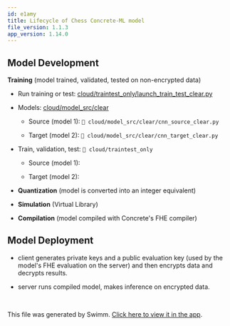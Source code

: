 ```yaml
---
id: e1amy
title: Lifecycle of Chess Concrete-ML model
file_version: 1.1.3
app_version: 1.14.0
---
```


## Model Development

**Training** (model trained, validated, tested on non-encrypted data)

*   Run training or test: [cloud/traintest\_only/launch\_train\_test\_clear.py](https://cloud/traintest_only/launch_train_test_clear.py)
*   Models: [cloud/model\_src/clear](https://github.com/vrona/FHE.Chess/tree/quant_fhe/cloud/model_src/clear)

    *   Source (model 1): `📄 cloud/model_src/clear/cnn_source_clear.py`

    *   Target (model 2): `📄 cloud/model_src/clear/cnn_target_clear.py`

*   Train, validation, test: `📄 cloud/traintest_only`

    *   Source (model 1):

    *   Target (model 2):

*   **Quantization** (model is converted into an integer equivalent)

*   **Simulation** (Virtual Library)

*   **Compilation** (model compiled with Concrete's FHE compiler)

## Model Deployment

*   client generates private keys and a public evaluation key (used by the model's FHE evaluation on the server) and then encrypts data and decrypts results.

*   server runs compiled model, makes inference on encrypted data.

<br/>

This file was generated by Swimm. [Click here to view it in the app](https://app.swimm.io/repos/Z2l0aHViJTNBJTNBRkhFLkNoZXNzJTNBJTNBdnJvbmE=/docs/e1amy).
